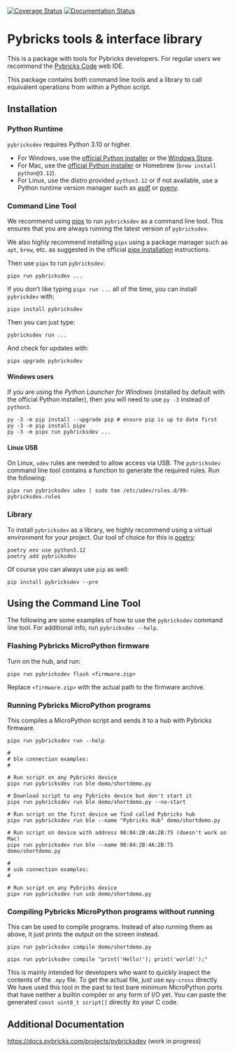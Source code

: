 [![Coverage Status](https://coveralls.io/repos/github/pybricks/pybricksdev/badge.svg?branch=master)](https://coveralls.io/github/pybricks/pybricksdev?branch=master) [![Documentation Status](https://readthedocs.org/projects/pybricksdev/badge/?version=latest)](https://docs.pybricks.com/projects/pybricksdev/en/latest/?badge=latest)

# Pybricks tools & interface library

This is a package with tools for Pybricks developers. For regular users we
recommend the [Pybricks Code][code] web IDE.

This package contains both command line tools and a library to call equivalent
operations from within a Python script.

[code]: https://www.code.pybricks.com

## Installation

### Python Runtime

`pybricksdev` requires Python 3.10 or higher.

- For Windows, use the [official Python installer][py-dl] or the [Windows Store][py312-win].
- For Mac, use the [official Python installer][py-dl] or Homebrew (`brew install python@3.12`).
- For Linux, use the distro provided `python3.12` or if not available, use a Python
  runtime version manager such as [asdf][asdf] or [pyenv][pyenv].


[py-dl]: https://www.python.org/downloads/
[py312-win]: https://apps.microsoft.com/detail/9ncvdn91xzqp
[asdf]: https://asdf-vm.com
[pyenv]: https://github.com/pyenv/pyenv

### Command Line Tool

We recommend using [pipx] to run `pybricksdev` as a command line tool. This
ensures that you are always running the latest version of `pybricksdev`.

We also highly recommend installing `pipx` using a package manager such as `apt`,
`brew`, etc. as suggested in the official [pipx installation] instructions.

Then use `pipx` to run `pybricksdev`:

    pipx run pybricksdev ...

[pipx]: https://pipxproject.github.io/pipx/
[pipx installation]: https://pipxproject.github.io/pipx/installation/


If you don't like typing `pipx run ...` all of the time, you can install
`pybrickdev` with:

    pipx install pybricksdev

Then you can just type:

    pybricksdev run ...

And check for updates with:

    pipx upgrade pybricksdev

#### Windows users

If you are using the *Python Launcher for Windows* (installed by default with
the official Python installer), then you will need to use `py -3` instead
of `python3`.

    py -3 -m pip install --upgrade pip # ensure pip is up to date first
    py -3 -m pip install pipx
    py -3 -m pipx run pybricksdev ...

#### Linux USB

On Linux, `udev` rules are needed to allow access via USB. The `pybricksdev`
command line tool contains a function to generate the required rules. Run the
following:

    pipx run pybricksdev udev | sudo tee /etc/udev/rules.d/99-pybricksdev.rules

### Library

To install `pybricksdev` as a library, we highly recommend using a virtual
environment for your project. Our tool of choice for this is [poetry]:

    poetry env use python3.12
    poetry add pybricksdev

Of course you can always use `pip` as well:

    pip install pybricksdev --pre


[poetry]: https://python-poetry.org


## Using the Command Line Tool

The following are some examples of how to use the `pybricksdev` command line tool.
For additional info, run `pybricksdev --help`.

### Flashing Pybricks MicroPython firmware

Turn on the hub, and run:

    pipx run pybricksdev flash <firmware.zip>

Replace `<firmware.zip>` with the actual path to the firmware archive.

### Running Pybricks MicroPython programs

This compiles a MicroPython script and sends it to a hub with Pybricks
firmware.

    pipx run pybricksdev run --help

    #
    # ble connection examples:
    #
    
    # Run script on any Pybricks device
    pipx run pybricksdev run ble demo/shortdemo.py

    # Download script to any Pybricks device but don't start it
    pipx run pybricksdev run ble demo/shortdemo.py --no-start

    # Run script on the first device we find called Pybricks hub
    pipx run pybricksdev run ble --name "Pybricks Hub" demo/shortdemo.py

    # Run script on device with address 90:84:2B:4A:2B:75 (doesn't work on Mac)
    pipx run pybricksdev run ble --name 90:84:2B:4A:2B:75 demo/shortdemo.py
           
    #
    # usb connection examples:
    #

    # Run script on any Pybricks device
    pipx run pybricksdev run usb demo/shortdemo.py

### Compiling Pybricks MicroPython programs without running

This can be used to compile programs. Instead of also running them as above,
it just prints the output on the screen instead.

    pipx run pybricksdev compile demo/shortdemo.py

    pipx run pybricksdev compile "print('Hello!'); print('world!');"


This is mainly intended for developers who want to quickly inspect the
contents of the `.mpy` file. To get the actual file, just use `mpy-cross`
directly. We have used this tool in the past to test bare minimum MicroPython
ports that have neither a builtin compiler or any form of I/O yet. You can
paste the generated `const uint8_t script[]` directly ito your C code.

## Additional Documentation

https://docs.pybricks.com/projects/pybricksdev (work in progress)
